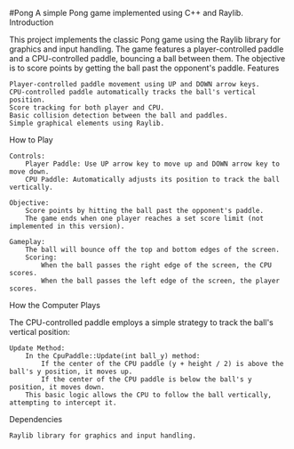 #Pong
A simple Pong game implemented using C++ and Raylib.
Introduction

This project implements the classic Pong game using the Raylib library for graphics and input handling. The game features a player-controlled paddle and a CPU-controlled paddle, bouncing a ball between them. The objective is to score points by getting the ball past the opponent's paddle.
Features

    Player-controlled paddle movement using UP and DOWN arrow keys.
    CPU-controlled paddle automatically tracks the ball's vertical position.
    Score tracking for both player and CPU.
    Basic collision detection between the ball and paddles.
    Simple graphical elements using Raylib.

How to Play

    Controls:
        Player Paddle: Use UP arrow key to move up and DOWN arrow key to move down.
        CPU Paddle: Automatically adjusts its position to track the ball vertically.

    Objective:
        Score points by hitting the ball past the opponent's paddle.
        The game ends when one player reaches a set score limit (not implemented in this version).

    Gameplay:
        The ball will bounce off the top and bottom edges of the screen.
        Scoring:
            When the ball passes the right edge of the screen, the CPU scores.
            When the ball passes the left edge of the screen, the player scores.

How the Computer Plays

The CPU-controlled paddle employs a simple strategy to track the ball's vertical position:

    Update Method:
        In the CpuPaddle::Update(int ball_y) method:
            If the center of the CPU paddle (y + height / 2) is above the ball's y position, it moves up.
            If the center of the CPU paddle is below the ball's y position, it moves down.
        This basic logic allows the CPU to follow the ball vertically, attempting to intercept it.

Dependencies

    Raylib library for graphics and input handling.
